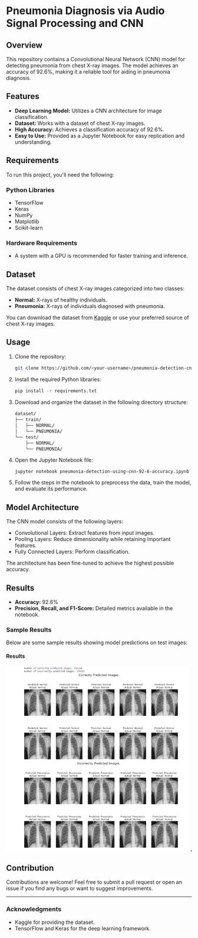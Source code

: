 # Pneumonia Diagnosis via Audio Signal Processing and CNN

## Overview
This repository contains a Convolutional Neural Network (CNN) model for detecting pneumonia from chest X-ray images. The model achieves an accuracy of 92.6%, making it a reliable tool for aiding in pneumonia diagnosis.

## Features
- **Deep Learning Model:** Utilizes a CNN architecture for image classification.
- **Dataset:** Works with a dataset of chest X-ray images.
- **High Accuracy:** Achieves a classification accuracy of 92.6%.
- **Easy to Use:** Provided as a Jupyter Notebook for easy replication and understanding.

## Requirements
To run this project, you'll need the following:

### Python Libraries
- TensorFlow
- Keras
- NumPy
- Matplotlib
- Scikit-learn

### Hardware Requirements
- A system with a GPU is recommended for faster training and inference.

## Dataset
The dataset consists of chest X-ray images categorized into two classes:
- **Normal:** X-rays of healthy individuals.
- **Pneumonia:** X-rays of individuals diagnosed with pneumonia.

You can download the dataset from [Kaggle](https://www.kaggle.com/datasets) or use your preferred source of chest X-ray images.

## Usage
1. Clone the repository:
   ```bash
   git clone https://github.com/<your-username>/pneumonia-detection-cnn.git
   ```

2. Install the required Python libraries:
   ```bash
   pip install -r requirements.txt
   ```

3. Download and organize the dataset in the following directory structure:
   ```plaintext
   dataset/
   ├── train/
   │   ├── NORMAL/
   │   └── PNEUMONIA/
   └── test/
       ├── NORMAL/
       └── PNEUMONIA/
   ```

4. Open the Jupyter Notebook file:
   ```bash
   jupyter notebook pneumonia-detection-using-cnn-92-6-accuracy.ipynb
   ```

5. Follow the steps in the notebook to preprocess the data, train the model, and evaluate its performance.

## Model Architecture
The CNN model consists of the following layers:
- Convolutional Layers: Extract features from input images.
- Pooling Layers: Reduce dimensionality while retaining important features.
- Fully Connected Layers: Perform classification.

The architecture has been fine-tuned to achieve the highest possible accuracy.

## Results
- **Accuracy:** 92.6%
- **Precision, Recall, and F1-Score:** Detailed metrics available in the notebook.

### Sample Results
Below are some sample results showing model predictions on test images:





#### Results
![Training Accuracy and Loss](Results)

## Contribution
Contributions are welcome! Feel free to submit a pull request or open an issue if you find any bugs or want to suggest improvements.




---

### Acknowledgments
- Kaggle for providing the dataset.
- TensorFlow and Keras for the deep learning framework.

